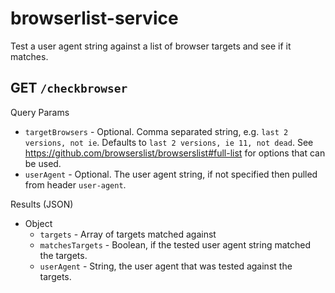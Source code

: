 # browserlist-service

Test a user agent string against a list of browser targets and see if it matches.

## GET `/checkbrowser`

Query Params

- `targetBrowsers` - Optional. Comma separated string, e.g. `last 2 versions, not ie`.
Defaults to `last 2 versions, ie 11, not dead`. See https://github.com/browserslist/browserslist#full-list for options that can be used.
- `userAgent` - Optional. The user agent string, if not specified then
pulled from header `user-agent`.

Results (JSON)

- Object
  - `targets` - Array of targets matched against
  - `matchesTargets` - Boolean, if the tested user agent string matched the targets.
  - `userAgent` - String, the user agent that was tested against the targets.